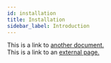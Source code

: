 ```yaml
---
id: installation
title: Installation
sidebar_label: Introduction
---
```


This is a link to [another document.](doc3.md)  
This is a link to an [external page.](http://www.example.com)
